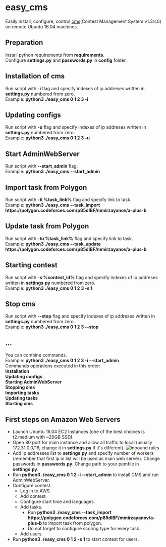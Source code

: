 # easy_cms  
Easily install, configure, control [cms](http://cms-dev.github.io/)(Contest Management System v1.3rc0) on remote Ubuntu 16.04 machines.  

## Preparation  
Install python requirements from **requirements**.  
Configure **settings.py** and **passwords.py** in **config** folder.  

## Installation of cms  
Run script with **-i** flag and specify indexes of ip addreses written in **settings.py** numbered from zero.  
Example: **python3 ./easy_cms 0 1 2 3 -i**  

## Updating configs  
Run script with **-u** flag and specify indexes of ip addreses written in **settings.py** numbered from zero.  
Example: **python3 ./easy_cms 0 1 2 3 -u**  

## Start AdminWebServer  
Run script with **--start_admin** flag.  
Example: **python3 ./easy_cms --start_admin**  

## Import task from Polygon  
Run script with **-ti %task_link%** flag and specify link to task.  
Example: **python3 ./easy_cms --task_import https://<i></i>polygon.codeforces.com/p85dIBF/mmirzayanov/a-plus-b**  

## Update task from Polygon  
Run script with **-tu %task_link%** flag and specify link to task.  
Example: **python3 ./easy_cms --task_update https://<i></i>polygon.codeforces.com/p85dIBF/mmirzayanov/a-plus-b**  

## Starting contest  
Run script with **-s %contest_id%** flag and specify indexes of ip addreses written in **settings.py** numbered from zero.  
Example: **python3 ./easy_cms 0 1 2 3 -s 1**  

## Stop cms  
Run script with **--stop** flag and specify indexes of ip addreses written in **settings.py** numbered from zero.  
Example: **python3 ./easy_cms 0 1 2 3 --stop**  

## ...  
You can combine commands.  
Example: **python3 ./easy_cms 0 1 2 3 -i --start_admin**  
Commands operations executed in this order:  
**Installation**  
**Updating configs**  
**Starting AdminWebServer**  
**Stopping cms**  
**Importing tasks**  
**Updating tasks**  
**Starting cms**  

## First steps on Amazon Web Servers
 *  Launch Ubuntu 16.04 EC2 Instances (one of the best choices is t2.medium with ~20GB SSD).
 *  Open 80 port for main instance and allow all traffic to local (usually 172.31.0.0/16, change it in **settings.py** if it's different).
    ![inbound rules](https://user-images.githubusercontent.com/17214986/56339576-9c025080-61d0-11e9-9de6-40b1f65c95e3.png)
 *  Add ip addresses list to **settings.py** and specify number of workers (remember that first ip in list will be used as main web server). Change passwords in **passwords.py**. Change path to your pemfile in **settings.py**.
 *  Run **python3 ./easy_cms 0 1 2 -i --start_admin** to install CMS and run AdminWebServer.
 *  Configure contest.
     *  Log in to AWS.
     *  Add contest.
     *  Configure start time and languages.
     *  Add tasks.
         * Run **python3 ./easy_cms --task_import https://<i></i>polygon.codeforces.com/p85dIBF/mmirzayanov/a-plus-b** to import task from polygon.
         *  Do not forget to configure scoring type for every task.
     *  Add users.
 *  Run **python3 ./easy_cms 0 1 2 -s 1** to start contest for users.
